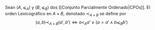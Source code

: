 Sean $(A,⩽_A)$ y $(B,⩽_B)$ dos [[Conjunto Parcialmente Ordenado|CPOs]]. El orden Lexicográfico en $A×B$, denotado  $≺_{A×B}$  se define por $$(a,b)≺_{A×B}(a',b')⇔a<_Aa'∨(a=a'∧b⩽_Bb')$$
